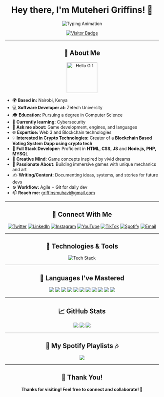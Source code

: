 <h1 align="center">Hey there, I'm Muteheri Griffins! 👋</h1>

<p align="center">
  <img src="https://readme-typing-svg.demolab.com?font=Brush+Script+MT&size=25&pause=1000&color=F75C7E&center=true&vCenter=true&width=500&lines=Software+Developer;Game+Designer+%26+Enthusiast;Cybersecurity+Explorer;Full+Stack+Developer;Blockchain+%26+Crypto+Technologist;Always+Learning+%26+Innovating" alt="Typing Animation" />
</p>

<p align="center">
  <a href="https://visitor-badge.laobi.icu/badge?page_id=Muhavii.Muhavii">
    <img src="https://visitor-badge.laobi.icu/badge?page_id=Muhavii.Muhavii" alt="Visitor Badge"/>
  </a>
</p>

---

<h2 align="center">🌟 About Me</h2>

<p align="center">
  <img src="https://media.giphy.com/media/WUlplcMpOCEmTGBtBW/giphy.gif" width="100" alt="Hello Gif" />
</p>

- 🌍 **Based in:** Nairobi, Kenya  
- 💻 **Software Developer at:** Zetech University  
- 🎓 **Education:** Pursuing a degree in Computer Science  
- 🌱 **Currently learning:** Cybersecurity  
- 💬 **Ask me about:** Game development, engines, and languages  
- 🌐 **Expertise:** Web 3 and Blockchain technologies  
- 💡 **Interested in Crypto Technologies:** Creator of a **Blockchain Based Voting System Dapp using crypto tech**  
- 🔧 **Full Stack Developer:** Proficient in **HTML, CSS, JS** and **Node.js, PHP, MYSQL**  
- 🧠 **Creative Mind:** Game concepts inspired by vivid dreams  
- 🧱 **Passionate About:** Building immersive games with unique mechanics and art  
- ✍️ **Writing/Content:** Documenting ideas, systems, and stories for future devs  
- ⚙️ **Workflow:** Agile + Git for daily dev  
- 📫 **Reach me:** [griffinsmuhavi@gmail.com](mailto:griffinsmuhavi@gmail.com)  

---

<h2 align="center">🔗 Connect With Me</h2>

<p align="center">
  <a href="https://twitter.com/muhavi_"><img src="https://img.shields.io/twitter/follow/muhavi_?style=social" alt="Twitter" /></a>
  <a href="https://www.linkedin.com/in/muteheri-griffins-32944525b"><img src="https://img.shields.io/badge/-LinkedIn-blue?style=flat&logo=linkedin&logoColor=white" alt="LinkedIn" /></a>
  <a href="https://www.instagram.com/muhavii_"><img src="https://img.shields.io/badge/-Instagram-E4405F?style=flat&logo=instagram&logoColor=white" alt="Instagram" /></a>
  <a href="https://www.youtube.com/@muhavii"><img src="https://img.shields.io/badge/-YouTube-FF0000?style=flat&logo=youtube&logoColor=white" alt="YouTube" /></a>
  <a href="https://www.tiktok.com/@muhaviii"><img src="https://img.shields.io/badge/-TikTok-000000?style=flat&logo=tiktok&logoColor=white" alt="TikTok" /></a>
  <a href="https://open.spotify.com/user/36dart2bb8acj6r8kyd932kbm"><img src="https://img.shields.io/badge/-Vibe%20Zone-1DB954?style=flat&logo=spotify&logoColor=white" alt="Spotify" /></a>
  <a href="mailto:griffinsmuhavi@gmail.com"><img src="https://img.shields.io/badge/-Email-D14836?style=flat&logo=gmail&logoColor=white" alt="Email" /></a>
</p>

---

<h2 align="center">🔧 Technologies & Tools</h2>

<p align="center">
  <img src="https://skillicons.dev/icons?i=python,javascript,typescript,java,react,nodejs,git,docker,kubernetes,vscode,unity,unrealengine,mongodb,postgresql&theme=light" alt="Tech Stack" />
</p>

---

<h2 align="center">📜 Languages I've Mastered</h2>

<p align="center">
  <img src="https://img.shields.io/badge/-C-A8B9CC?style=flat&logo=c&logoColor=white" />
  <img src="https://img.shields.io/badge/-C++-00599C?style=flat&logo=cplusplus&logoColor=white" />
  <img src="https://img.shields.io/badge/-Java-007396?style=flat&logo=java&logoColor=white" />
  <img src="https://img.shields.io/badge/-JavaScript-F7DF1E?style=flat&logo=javascript&logoColor=black" />
  <img src="https://img.shields.io/badge/-Python-3776AB?style=flat&logo=python&logoColor=white" />
  <img src="https://img.shields.io/badge/-Jupyter-F37626?style=flat&logo=jupyter&logoColor=white" />
  <img src="https://img.shields.io/badge/-C%23-239120?style=flat&logo=csharp&logoColor=white" />
  <img src="https://img.shields.io/badge/-CSS-1572B6?style=flat&logo=css3&logoColor=white" />
  <img src="https://img.shields.io/badge/-HTML-E34F26?style=flat&logo=html5&logoColor=white" />
  <img src="https://img.shields.io/badge/-Solidity-363636?style=flat&logo=ethereum&logoColor=white" />
  <img src="https://img.shields.io/badge/-Smart%20Contracts-008000?style=flat&logo=ethereum&logoColor=white" />
</p>

---

<h2 align="center">📈 GitHub Stats</h2>

<p align="center">
  <img src="https://github-readme-stats.vercel.app/api?username=Muhavii&show_icons=true&theme=radical" />
  <img src="https://github-readme-streak-stats.herokuapp.com/?user=Muhavii&theme=radical" />
  <img src="https://github-readme-stats.vercel.app/api/top-langs/?username=Muhavii&layout=compact&theme=radical" />
</p>

---

<h2 align="center">🎵 My Spotify Playlists 🎶</h2>

<p align="center">
  <a href="https://open.spotify.com/playlist/3dzcbaCcg31kEgaJAvzOk6?si=be628ac796004598">
    <img src="https://img.shields.io/badge/Spotify-Vibe%20Zone-1DB954?style=for-the-badge&logo=spotify&logoColor=white" />
  </a>
</p>

---

<h2 align="center">💬 Thank You!</h2>

<p align="center">
  <strong>Thanks for visiting! Feel free to connect and collaborate! 🚀</strong>
</p>
